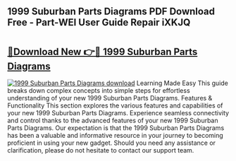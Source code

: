 ## 1999 Suburban Parts Diagrams PDF Download Free - Part-WEI User Guide Repair iXKJQ

# <h2><a href="http://dftbnp.blite.top/?on=1999+Suburban+Parts+Diagrams">🔗Download New 👉🔴 1999 Suburban Parts Diagrams</a></h2>

[![1999 Suburban Parts Diagrams download](https://i.imgur.com/lujVjoI.png)](http://dftbnp.blite.top/?on=1999+Suburban+Parts+Diagrams)
Learning Made Easy This guide breaks down complex concepts into simple steps for effortless understanding of your new 1999 Suburban Parts Diagrams. Features & Functionality This section explores the various features and capabilities of your new 1999 Suburban Parts Diagrams. Experience seamless connectivity and control thanks to the advanced features of your new 1999 Suburban Parts Diagrams. Our expectation is that the 1999 Suburban Parts Diagrams has been a valuable and informative resource in your journey to becoming proficient in using your new gadget. Should you need any assistance or clarification, please do not hesitate to contact our support team.
